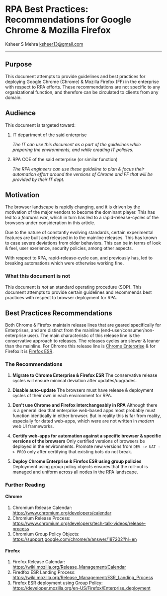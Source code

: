# RPA Best Practices: Recommendations for Google Chrome & Mozilla Firefox

Ksheer S Mehra ksheer13@gmail.com

- - -

## Purpose


This document attempts to provide guidelines and best practices for deploying Google Chrome (Chrome) & Mozilla Firefox (FF) in the enterprise with respect to RPA efforts. These recommendations are not specific to any organizational function, and therefore can be circulated to clients from any domain.


## Audience


This document is targeted toward:


1. IT department of the said enterprise


	_The IT can use this document as a part of the guidelines while preparing the environments, and while creating IT policies._


2. RPA COE of the said enterprise (or similar function)


	_The RPA engineers can use these guideline to plan & focus their automation effort around the versions of Chrome and FF that will be provided by their IT dept._


## Motivation


The browser landscape is rapidly changing, and it is driven by the motivation of the major vendors to become the dominant player. This has led to a _features war_, which in turn has led to a rapid-release-cycles of the browsers under consideration in this article.


Due to the nature of constantly evolving standards, certain experimental features are built and released in to the mainline releases. This has known to case severe deviations from older behaviors. This can be in terms of look & feel, user exerience, security policies, among other aspects.


With respect to RPA, rapid-release-cycle can, and previously has, led to breaking automations which were otherwise working fine.


### What this document is not


This document is _not_ an standard operating procedure (SOP). This document attempts to provide certain guidelines and recommends best practices with respect to browser deployment for RPA.


## Best Practices Recommendations


Both Chrome & Firefox maintain release lines that are geared specifically for Enterprises, and are distinct from the mainline (end-user/consumer/non-enterprise user). The main characteristic of this release line is the conservative approach to releases. The releases cycles are slower & leaner than the mainline.
For Chrome this release line is [Chrome Enterprise](https://enterprise.google.com/chrome/chrome-browser/) & for Firefox it is [Firefox ESR](https://www.mozilla.org/en-US/firefox/organizations/).

### The Recommendations

1. **Migrate to Chrome Enterprise & Firefox ESR**
	The conservative release cycles will ensure minimal deviation after updates/upgrades.


1. **Disable auto-update**
	The browsers must have release & deployment cycles of their own in each environment for RPA.


1. **Don't use Chrome and Firefox interchangeably in RPA**
	Although there is a general idea that enterprise web-based apps most probably must function identically in either browser. But in reality this is far from reality, especially for dated web-apps, which were are not written in _modern_ web UI frameworks.


1. **Certify web-apps for automation against a specific browser & specific versions of the browsers**
	Only certified versions of browsers be deployed in the environments. Promote new versions from `DEV -> UAT -> PROD` only after certifying that existing bots do not break.


1. **Deploy Chrome Enterprise & Firefox ESR using group policies**
	Deployment using group policy objects ensures that the roll-out is managed and uniform across all nodes in the RPA landscape.

### Further Reading
#### Chrome
1. Chromium Release Calendar: https://www.chromium.org/developers/calendar
2. Chromium Release Process: https://www.chromium.org/developers/tech-talk-videos/release-process
2. Chromium Group Policy Objects: https://support.google.com/chrome/a/answer/187202?hl=en


#### Firefox
1. Firefox Release Calendar: https://wiki.mozilla.org/Release_Management/Calendar
1. Firedfox ESR Landing Process: https://wiki.mozilla.org/Release_Management/ESR_Landing_Process
1. Firefox ESR deployment using Group Policy: https://developer.mozilla.org/en-US/Firefox/Enterprise_deployment

